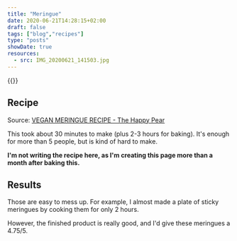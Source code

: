 ```yaml
---
title: "Meringue"
date: 2020-06-21T14:28:15+02:00
draft: false
tags: ["blog","recipes"]
type: "posts"
showDate: true
resources:
  - src: IMG_20200621_141503.jpg
---
```


{{<gallery>}}

## Recipe

Source: [VEGAN MERINGUE RECIPE -  The Happy Pear](https://www.youtube.com/watch?v=mkRylRw0QfI)

This took about 30 minutes to make (plus 2-3 hours for baking). It's enough for more than 5 people, but is kind of hard to make.

**I'm not writing the recipe here, as I'm creating this page more than a month after baking this.**

## Results

Those are easy to mess up. For example, I almost made a plate of sticky meringues by cooking them for only 2 hours.

However, the finished product is really good, and I'd give these meringues a 4.75/5.
